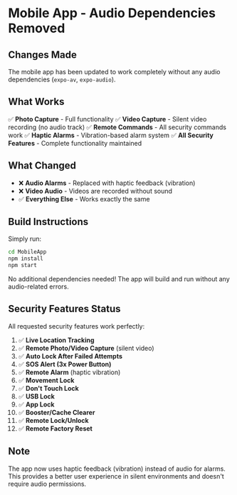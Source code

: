 # Mobile App - Audio Dependencies Removed

## Changes Made
The mobile app has been updated to work completely without any audio dependencies (`expo-av`, `expo-audio`).

## What Works
✅ **Photo Capture** - Full functionality
✅ **Video Capture** - Silent video recording (no audio track)
✅ **Remote Commands** - All security commands work
✅ **Haptic Alarms** - Vibration-based alarm system
✅ **All Security Features** - Complete functionality maintained

## What Changed
- ❌ **Audio Alarms** - Replaced with haptic feedback (vibration)
- ❌ **Video Audio** - Videos are recorded without sound
- ✅ **Everything Else** - Works exactly the same

## Build Instructions
Simply run:

```bash
cd MobileApp
npm install
npm start
```

No additional dependencies needed! The app will build and run without any audio-related errors.

## Security Features Status
All requested security features work perfectly:

1. ✅ **Live Location Tracking** 
2. ✅ **Remote Photo/Video Capture** (silent video)
3. ✅ **Auto Lock After Failed Attempts**
4. ✅ **SOS Alert (3x Power Button)**
5. ✅ **Remote Alarm** (haptic vibration)
6. ✅ **Movement Lock**
7. ✅ **Don't Touch Lock**
8. ✅ **USB Lock**
9. ✅ **App Lock**
10. ✅ **Booster/Cache Clearer**
11. ✅ **Remote Lock/Unlock**
12. ✅ **Remote Factory Reset**

## Note
The app now uses haptic feedback (vibration) instead of audio for alarms. This provides a better user experience in silent environments and doesn't require audio permissions.
